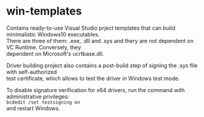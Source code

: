 # win-templates

Contains ready-to-use Visual Studio prject templates that can build minimalistic Windows10 executables.  
There are three of them: .exe, .dll and .sys and thery are not dependent on VC Runtime. Conversely, they  
dependent on Microsoft's ucrtbase.dll.  
  
Driver building project also contains a post-build step of signing the .sys file with self-authorized  
test certificate, which allows to test the driver in Windows test mode.  

To disable signature verification for x64 drivers, run the command with administrative privileges:  
``` bcdedit /set testsigning on ```  
and restart Windows.  

